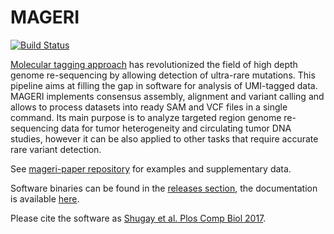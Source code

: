 MAGERI
======

[![Build Status](https://travis-ci.org/mikessh/mageri.svg?branch=master)](https://travis-ci.org/mikessh/mageri)

[Molecular tagging approach](http://www.pnas.org/content/108/23/9530) has revolutionized the field of high depth genome re-sequencing 
by allowing detection of ultra-rare mutations. This pipeline aims at filling the gap in software for analysis of UMI-tagged data. 
MAGERI implements consensus assembly, alignment and variant calling and allows to process 
datasets into ready SAM and VCF files in a single command. Its main purpose is to analyze targeted region genome re-sequencing data for tumor heterogeneity and circulating tumor DNA studies, however it can be also applied to other tasks that require accurate rare variant detection.

See [mageri-paper repository](https://github.com/mikessh/mageri-paper) for examples and supplementary data.

Software binaries can be found in the [releases section](https://github.com/mikessh/mageri/releases/latest), the documentation is available [here](http://mageri.readthedocs.io/en/latest/).

Please cite the software as [Shugay et al. Plos Comp Biol 2017](http://journals.plos.org/ploscompbiol/article?id=10.1371/journal.pcbi.1005480).